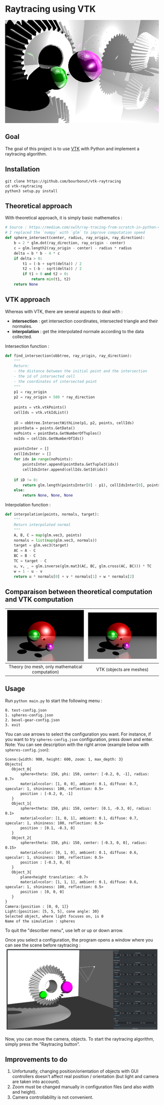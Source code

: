 # Raytracing using VTK

![](./images/bevel-gear.png)

## Goal

The goal of this project is to use [VTK](https://pypi.org/project/vtk/) with Python and implement a raytracing algorithm.

## Installation

```
git clone https://github.com/bourbonut/vtk-raytracing
cd vtk-raytracing
python3 setup.py install
```

## Theoretical approach

With theoretical approach, it is simply basic mathematics :

```python
# Source : https://medium.com/swlh/ray-tracing-from-scratch-in-python-41670e6a96f9
# I replaced the `numpy` with `glm` to improve computation speed
def sphere_intersect(center, radius, ray_origin, ray_direction):
    b = 2 * glm.dot(ray_direction, ray_origin - center)
    c = glm.length2(ray_origin - center) - radius * radius
    delta = b * b - 4 * c
    if delta > 0:
        t1 = (-b + sqrt(delta)) / 2
        t2 = (-b - sqrt(delta)) / 2
        if t1 > 0 and t2 > 0:
            return min(t1, t2)
    return None
```

## VTK approach

Whereas with VTK, there are several aspects to deal with :
- **intersection** : get intersection coordinates, intersected triangle and their normales.
- **interpolation** : get the interpolated normale according to the data collected.

Intersection function :
```python
def find_intersection(obbtree, ray_origin, ray_direction):
    """
    Return:
    - the distance between the initial point and the intersection
    - the id of intersected cell
    - the coordinates of intersected point
    """
    p1 = ray_origin
    p2 = ray_origin + 500 * ray_direction

    points = vtk.vtkPoints()
    cellIds = vtk.vtkIdList()

    iD = obbtree.IntersectWithLine(p1, p2, points, cellIds)
    pointData = points.GetData()
    noPoints = pointData.GetNumberOfTuples()
    noIds = cellIds.GetNumberOfIds()

    pointsInter = []
    cellIdsInter = []
    for idx in range(noPoints):
        pointsInter.append(pointData.GetTuple3(idx))
        cellIdsInter.append(cellIds.GetId(idx))

    if iD != 0:
        return glm.length(pointsInter[0] - p1), cellIdsInter[0], pointsInter[0]
    else:
        return None, None, None
```

Interpolation function :
```python
def interpolation(points, normals, target):
    """
    Return interpolated normal
    """
    A, B, C = map(glm.vec3, points)
    normals = list(map(glm.vec3, normals))
    target = glm.vec3(target)
    AC = A - C
    BC = B - C
    TC = target - C
    u, v, _ = glm.inverse(glm.mat3(AC, BC, glm.cross(AC, BC))) * TC
    w = 1 - u - v
    return u * normals[0] + v * normals[1] + w * normals[2]
```

## Comparaison between theoretical computation and VTK computation

|    ![](./images/theoretical-raytracing.png)     | ![](./images/spheres.png) |
| :---------------------------------------------: | :-----------------------: |
| Theory (no mesh, only mathematical computation) | VTK (objects are meshes)  |

## Usage

Run `python main.py` to start the following menu :
```
0. test-config.json
1. spheres-config.json
2. bevel-gear-config.json
3. exit
```

You can use arrows to select the configuration you want. For instance, if you want to try `spheres-config.json` configuration, press down and enter.
Note: You can see description with the right arrow (example below with `spheres-config.json`):
```
Scene:{width: 900, height: 600, zoom: 1, max_depth: 3}
Objects{
   Object_0{
       sphere<theta: 150, phi: 150, center: [-0.2, 0, -1], radius: 0.7>
       material<color: [1, 0, 0], ambient: 0.1, diffuse: 0.7, specular: 1, shininess: 100, reflection: 0.5>
       position : [-0.2, 0, -1]
   }
   Object_1{
       sphere<theta: 150, phi: 150, center: [0.1, -0.3, 0], radius: 0.1>
       material<color: [1, 0, 1], ambient: 0.1, diffuse: 0.7, specular: 1, shininess: 100, reflection: 0.5>
       position : [0.1, -0.3, 0]
   }
   Object_2{
       sphere<theta: 150, phi: 150, center: [-0.3, 0, 0], radius: 0.15>
       material<color: [0, 1, 0], ambient: 0.1, diffuse: 0.6, specular: 1, shininess: 100, reflection: 0.5>
       position : [-0.3, 0, 0]
   }
   Object_3{
       plane<height translation: -0.7>
       material<color: [1, 1, 1], ambient: 0.1, diffuse: 0.6, specular: 1, shininess: 100, reflection: 0.5>
       position : [0, 0, 0]
   }
}
Camera:{position : [0, 0, 1]}
Light:{position: [5, 5, 5], cone angle: 30}
Selected object, where light focuses on, is 0
Name of the simulation : spheres
```
To quit the "describer menu", use left or up or down arrow.

Once you select a configuration, the program opens a window where you can see the scene before raytracing :
![gui-example](./images/gui-example.png)

Now, you can move the camera, objects.
To start the raytracing algorithm, simply press the "Raytracing button".

## Improvements to do

1. Unfortunatly, changing position/orientation of objects with GUI controllers doesn't affect real position / orientation (but light and camera are taken into account).
2. Zoom must be changed manually in configuration files (and also width and height).
3. Camera controllability is not convenient.
